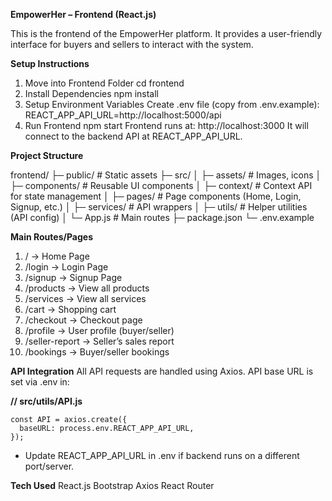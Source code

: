 **EmpowerHer – Frontend (React.js)**

This is the frontend of the EmpowerHer platform.
It provides a user-friendly interface for buyers and sellers to interact with the system.

**Setup Instructions**

1. Move into Frontend Folder
   cd frontend
2. Install Dependencies
   npm install
3. Setup Environment Variables
   Create .env file (copy from .env.example):
   REACT_APP_API_URL=http://localhost:5000/api
4. Run Frontend
   npm start
   Frontend runs at: http://localhost:3000
   It will connect to the backend API at REACT_APP_API_URL.
   
**Project Structure**

  frontend/
  ├─ public/              # Static assets
  ├─ src/
  │  ├─ assets/           # Images, icons
  │  ├─ components/       # Reusable UI components
  │  ├─ context/          # Context API for state management
  │  ├─ pages/            # Page components (Home, Login, Signup, etc.)
  │  ├─ services/         # API wrappers
  │  ├─ utils/            # Helper utilities (API config)
  │  └─ App.js            # Main routes
  ├─ package.json
  └─ .env.example
 
**Main Routes/Pages**
1. / → Home Page
2. /login → Login Page
3. /signup → Signup Page
4. /products → View all products
5. /services → View all services
6. /cart → Shopping cart
7. /checkout → Checkout page
8. /profile → User profile (buyer/seller)
9. /seller-report → Seller’s sales report
10. /bookings → Buyer/seller bookings

**API Integration**
All API requests are handled using Axios.
API base URL is set via .env in:

**// src/utils/API.js**

    const API = axios.create({
      baseURL: process.env.REACT_APP_API_URL,
    });
* Update REACT_APP_API_URL in .env if backend runs on a different port/server.

**Tech Used**
  React.js
  Bootstrap
  Axios
  React Router
